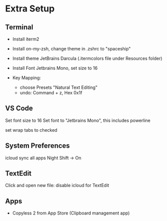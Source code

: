 # Extra Setup

## Terminal

 - Install iterm2
 
 - Install on-my-zsh, change theme in .zshrc to "spaceship"

 - Install theme JetBrains Darcula (.itermcolors file under Resources folder)

 - Install Font Jetbrains Mono, set size to 16
 
 - Key Mapping:
   - choose Presets "Natural Text Editing"
   - undo: Command + z, Hex 0x1f

 

## VS Code
Set font size to 16
Set font to "Jetbrains Mono", this includes powerline

set wrap tabs to checked


## System Preferences
icloud sync all apps
Night Shift -> On


## TextEdit

Click and open new file: disable icloud for TextEdit


## Apps
- Copyless 2 from App Store (Clipboard management app)

